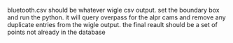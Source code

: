 bluetooth.csv should be whatever wigle csv output.   set the boundary box and run the python.   it will query overpass for the alpr cams and remove any duplicate entries from the wigle output.   the final reault should be a set of points not already in the database 
